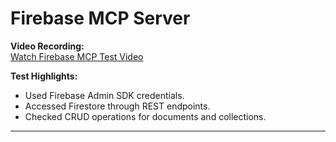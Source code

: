 # Firebase MCP Server

**Video Recording:**  
[Watch Firebase MCP Test Video](https://drive.google.com/drive/folders/1pLTkV-rgVR7q4GyKPLjEoe_tccBmKhsY?usp=sharing)

**Test Highlights:**
- Used Firebase Admin SDK credentials.
- Accessed Firestore through REST endpoints.
- Checked CRUD operations for documents and collections.

---
